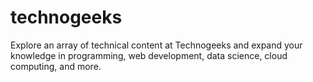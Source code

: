# technogeeks
Explore an array of technical content at Technogeeks and expand your knowledge in programming, web development, data science, cloud computing, and more. 
